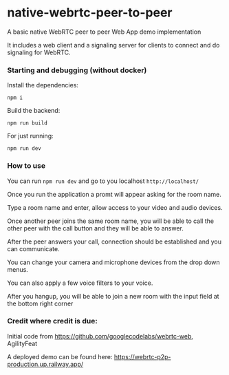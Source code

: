 # native-webrtc-peer-to-peer
A basic native WebRTC peer to peer Web App demo implementation

It includes a web client and a signaling server for clients to connect and do signaling for WebRTC.

### Starting and debugging (without docker)

Install the dependencies:

```npm i```

Build the backend:

```npm run build```

For just running:

```npm run dev```

### How to use

You can run ```npm run dev``` and go to you localhost ```http://localhost/```

Once you run the application a promt will appear asking for the room name.

Type a room name and enter, allow access to your video and audio devices.

Once another peer joins the same room name, you will be able to call the other peer with the call button and they will be able to answer.

After the peer answers your call, connection should be established and you can communicate.

You can change your camera and microphone devices from the drop down menus.

You can also apply a few voice filters to your voice.

After you hangup, you will be able to join a new room with the input field at the bottom right corner


### Credit where credit is due:

Initial code from https://github.com/googlecodelabs/webrtc-web, AgilityFeat

A deployed demo can be found here: https://webrtc-p2p-production.up.railway.app/
